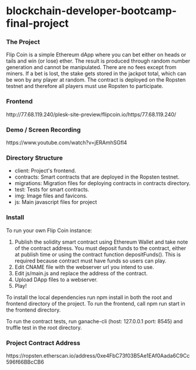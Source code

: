 # blockchain-developer-bootcamp-final-project

<h3>The Project</h3>
Flip Coin is a simple Ethereum dApp where you can bet either on heads or tails and win (or lose) ether.
The result is produced through random number generation and cannot be manipulated.
There are no fees except from miners. 
If a bet is lost, the stake gets stored in the jackpot total, which can be won by any player at random.
The contract is deployed on the Ropsten testnet and therefore all players must use Ropsten to participate.

<h3>Frontend</h3>
http://77.68.119.240/plesk-site-preview/flipcoin.io/https/77.68.119.240/

<h3>Demo / Screen Recording</h3>
https://www.youtube.com/watch?v=jERAmhSGfl4

<h3>Directory Structure</h3>
<ul>
  <li>client: Project's frontend.</li>
<li>contracts: Smart contracts that are deployed in the Ropsten testnet.</li>
<li>migrations: Migration files for deploying contracts in contracts directory.</li>
<li>test: Tests for smart contracts.</li>
  <li>img: Image files and favicons.</li>
  <li>js: Main javascript files for project</li>
  </ul>

<h3>Install</h3>
<p>To run your own Flip Coin instance:</p>

<ol>
  <li>Publish the solidity smart contract using Ethereum Wallet and take note of the contract address. You must deposit funds to the contract, either at publish time or using the contract function depositFunds(). This is required because contract must have funds so users can play.</li>

  <li>Edit CNAME file with the webserver url you intend to use.</li>

  <li>Edit js/main.js and replace the address of the contract.</li>

  <li>Upload DApp files to a webserver. </li>
  <li>Play!</li>
  </ol>

To install the local dependencies run npm install in both the root and frontend directory of the project. To run the frontend, call npm run start in the frontend directory.

To run the contract tests, run ganache-cli (host: 127.0.0.1 port: 8545) and truffle test in the root directory.
  
  <h3>Project Contract Address</h3>
  https://ropsten.etherscan.io/address/0xe4FbC73f03B5Ae1EAf0Aada6C9Cc596f66BBcCB6
